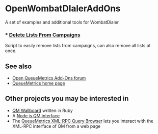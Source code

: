 # OpenWombatDIalerAddOns
A set of examples and additional tools for WombatDialer

### * [Delete Lists From Campaigns](https://github.com/Loway/OpenWombatDialerAddOns/tree/master/deleteListFromCampaign)
Script to easily remove lists from campaigns, can also remove all lists at once.

See also
--------

* [Open QueueMetrics Add-Ons forum](http://forum.queuemetrics.com/index.php?board=14.0)
* [QueueMetrics home page](http://queuemetrics.com)

Other projects you may be interested in
---------------------------------------

* [QM Wallboard](https://github.com/ishiel/QM-Wallboard) written in Ruby
* A [Node.js QM interface](https://github.com/holidayextras/node-queuemetrics)
* The [QueueMetrics XML-RPC Query Browser](https://github.com/Loway/QueueMetricsXmlRpcBrowser) lets you interact with the XML-RPC interface of QM from a web page
